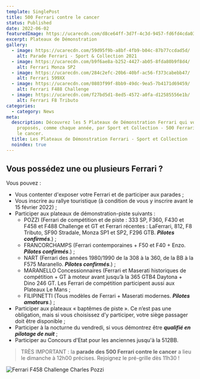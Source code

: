 ```yaml
---
template: SinglePost
title: 500 Ferrari contre le cancer
status: Published
date: 2022-06-02
featuredImage: https://ucarecdn.com/d8ce64ff-3d7f-4c3d-9457-fd6fd4cda03d/
excerpt: Plateaux de Démonstration
gallery:
  - image: https://ucarecdn.com/59d95f9b-a8bf-4fb9-b04c-87b77ccdad5d/
    alt: Parade Ferrari - Sport & Collection 2021
  - image: https://ucarecdn.com/b9f6ae8a-b252-4427-ab05-8fda80b9f8d4/
    alt: Ferrari Monza SP2
  - image: https://ucarecdn.com/284c2efc-20b6-40bf-ac56-f373cabebb47/
    alt: Ferrari 599XX
  - image: https://ucarecdn.com/0803f99f-8bb9-49dc-9ea5-7b4171d69459/
    alt: Ferrari F488 Challenge
  - image: https://ucarecdn.com/f27bd5d1-8ed5-4572-a0fa-d12585556e1b/
    alt: Ferrari F8 Tributo
categories:
  - category: News
meta:
  description: Découvrez les 5 Plateaux de Démonstration Ferrari qui vous sont
    proposés, comme chaque année, par Sport et Collection - 500 Ferrari contre
    le cancer.
  title: Les Plateaux de Démonstration Ferrari - Sport et Collection
  noindex: true
---
```

## Vous possédez une ou plusieurs Ferrari ?

Vous pouvez :

* Vous contenter d'exposer votre Ferrari et de participer aux parades ;
* Vous inscrire au rallye touristique (à condition de vous y inscrire avant le 15 février 2022) ;
* Participer aux plateaux de démonstration-piste suivants :
  * POZZI (Ferrari de compétition et de piste : 333 SP, F360, F430 et F458 et F488 Challenge et GT et Ferrari récentes : LaFerrari, 812, F8 Tributo, SF90 Stradale, Monza SP1 et SP2, F296 GTB. ***Pilotes confirmés***.) ;
  * FRANCORCHAMPS (Ferrari contemporaines + F50 et F40 + Enzo. ***Pilotes confirmés***.) ;
  * NART (Ferrari des années 1980/1990 de la 308 à la 360, de la BB à la F575 Maranello. ***Pilotes confirmés***.) ;
  * MARANELLO Concessionnaires (Ferrari et Maserati historiques de compétition + GT à moteur avant jusqu’à la 365 GTB4 Daytona + Dino 246 GT. Les Ferrari de compétition participent aussi aux Plateaux Le Mans ;
  * FILIPINETTI (Tous modèles de Ferrari + Maserati modernes. ***Pilotes amateurs***.) ;
* Participer aux plateaux « baptêmes de piste ». Ce n’est pas une obligation, mais si vous choisissez d’y participer, votre siège passager doit être disponible ;
* Participer à la nocturne du vendredi, si vous démontrez être ***qualifié en pilotage de nuit*** ;
* Participer au Concours d'Etat pour les anciennes jusqu'à la 512BB.

> TRÈS IMPORTANT : la **parade des 500 Ferrari contre le cancer** 
a lieu le dimanche à 12h00 précises.
> Rejoignez le pré-grille dès 11h30 !

![Ferrari F458 Challenge Charles Pozzi](https://ucarecdn.com/40f29e96-6ccb-4494-ae64-87338ffaffa7/ "Ferrari F458 Challenge Charles Pozzi")